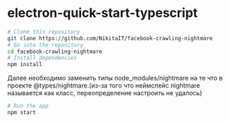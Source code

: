 # electron-quick-start-typescript

```bash
# Clone this repository
git clone https://github.com/NikitaIT/facebook-crawling-nightmare
# Go into the repository
cd facebook-crawling-nightmare
# Install dependencies
npm install
```

Далее необходимо заменить типы node_modules/nightmare на те что в проекте @types/nightmare.(из-за того что неймспейс nightmare называется как класс, переопределение настроить не удалось)

```bash
# Run the app
npm start
```
